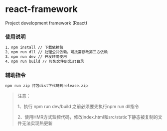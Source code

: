 # react-framework
Project development framework (React)

### 使用说明
```sh
1、npm install // 下载依赖包
2、npm run dll // 处理公共依赖，可按需修改第三方依赖
3、npm run dev // 开发环境使用
4、npm run build // 打包文件到dist目录
```
### 辅助指令
```sh
npm run zip 打包dist下代码到release.zip
```
>注意： 
>
>1、执行 npm run dev/build 之前必须要先执行npm run dll指令
>
>2、使用HMR方式监控代码，修改index.html和src/static下静态被复制的文件无法实现热更新

